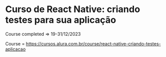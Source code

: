 # Curso de React Native: criando testes para sua aplicação

Course completed => 19-31/12/2023

Course = https://cursos.alura.com.br/course/react-native-criando-testes-aplicacao